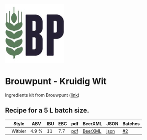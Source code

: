 ![logo](./Brouwpunt_Kruidig_Wit.jpeg)

# Brouwpunt - Kruidig Wit

Ingredients kit from Brouwpunt ([link](https://brouwpunt.nl/product/kruidig-wit/))

## Recipe for a 5 L batch size.

|    | Style | ABV | IBU | EBC | pdf | BeerXML | JSON | Batches |
|----|-------|-----|-----|-----|-----|---------|------|---------|
|    | Witbier | 4.9 % | 11  | 7.7 | [pdf](./Brouwpunt_Kruidig_Wit.pdf) | [BeerXML](./Brouwpunt_Kruidig_Wit.xml) | [json](./Brouwpunt_Kruidig_Wit.json) | [#2](../../batches/batch_2/README.md) |
